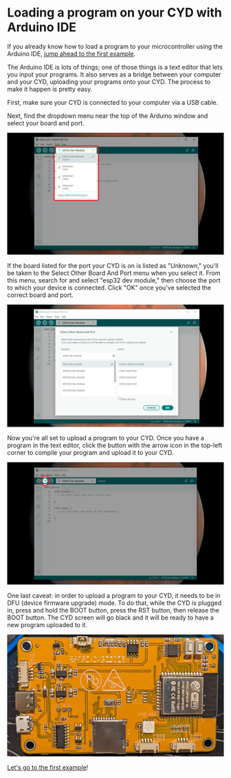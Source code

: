 # Loading a program on your CYD with Arduino IDE

If you already know how to load a program to your microcontroller using the Arduino IDE, [jump ahead to the first example](01-hello-world/BB_SPI_LCD/01/).

The Arduino IDE is lots of things; one of those things is a text editor that lets you input your programs. It also serves as a bridge between your computer and your CYD, uploading your programs onto your CYD. The process to make it happen is pretty easy.

First, make sure your CYD is connected to your computer via a USB cable.

Next, find the dropdown menu near the top of the Arduino window and select your board and port. 

<img src="assets/arduino-select-board-and-port.jpg" alt="Arduino IDE dropdown menu to select board to which to write">

If the board listed for the port your CYD is on is listed as "Unknown," you'll be taken to the Select Other Board And Port menu when you select it. From this menu, search for and select "esp32 dev module," then choose the port to which your device is connected. Click "OK" once you've selected the correct board and port.

<img src="assets/arduino-select-other-board-and-port-menu.jpg" alt="Arduino IDE Select Other Board and Port menu">

Now you're all set to upload a program to your CYD. Once you have a program in the text editor, click the button with the arrow icon in the top-left corner to compile your program and upload it to your CYD.

<img src="assets/arduino-upload-program-button.jpg" alt="Arduino IDE upload program button">

One last caveat: in order to upload a program to your CYD, it needs to be in DFU (device firmware upgrade) mode. To do that, while the CYD is plugged in, press and hold the BOOT button, press the RST button, then release the BOOT button. The CYD screen will go black and it will be ready to have a new program uploaded to it.

<img src="assets/cyd-boot-sequence.gif" alt="button sequence to put CYD into DFU mode">

[Let's go to the first example](01-hello-world/BB_SPI_LED/01/)!